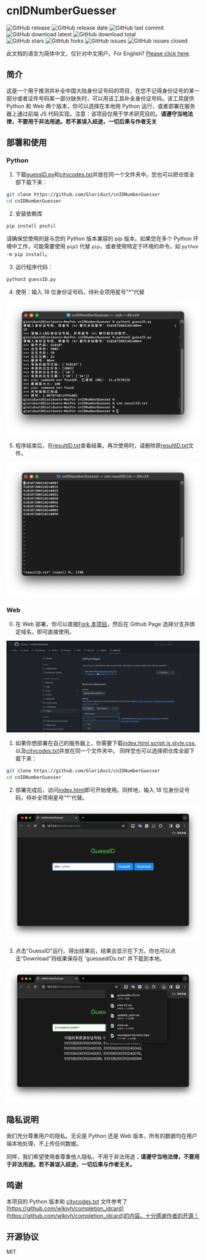 # cnIDNumberGuesser

![GitHub release](https://img.shields.io/github/v/release/Gloridust/cnIDNumberGuesser?style=flat-square)
![GitHub release date](https://img.shields.io/github/release-date/Gloridust/cnIDNumberGuesser?style=flat-square)
![GitHub last commit](https://img.shields.io/github/last-commit/Gloridust/cnIDNumberGuesser?style=flat-square)
![GitHub download latest](https://img.shields.io/github/downloads/Gloridust/cnIDNumberGuesser/latest/total?style=flat-square)
![GitHub download total](https://img.shields.io/github/downloads/Gloridust/cnIDNumberGuesser/total?style=flat-square)  
![GitHub stars](https://img.shields.io/github/stars/Gloridust/cnIDNumberGuesser?style=flat-square)
![GitHub forks](https://img.shields.io/github/forks/Gloridust/cnIDNumberGuesser?style=flat-square)
![GitHub issues](https://img.shields.io/github/issues/Gloridust/cnIDNumberGuesser?style=flat-square)
![GitHub issues closed](https://img.shields.io/github/issues-closed/Gloridust/cnIDNumberGuesser?style=flat-square)  

此文档的语言为简体中文，仅针对中文用户。For English? [Please click here](readme_en.md).

## 简介

这是一个用于推测并补全中国大陆身份证号码的项目，在您不记得身份证号的某一部分或者证件号码某一部分缺失时，可以用该工具补全身份证号码。该工具提供 Python 和 Web 两个版本，你可以选择在本地用 Python 运行，或者部署在服务器上通过前端 JS 代码实现。注意：该项目仅用于学术研究目的。**请遵守当地法律，不要用于非法用途。若不甚误入歧途，一切后果与作者无关**

## 部署和使用

### Python

1. 下载[guessID.py](guessID.py)和[citycodes.txt](citycodes.txt)并放在同一个文件夹中。您也可以把仓库全部下载下来：

```bash
git clone https://github.com/Gloridust/cnIDNumberGuesser
cd cnIDNumberGuesser
```

2. 安装依赖库

```python
pip install psutil
```

请确保您使用的是与您的 Python 版本兼容的 pip 版本。如果您在多个 Python 环境中工作，可能需要使用 `pip3` 代替 `pip`，或者使用特定于环境的命令，如 `python -m pip install`。

3. 运行程序代码：

```python
python3 guessID.py
```

4. 使用：输入 18 位身份证号码，待补全项用星号"*"代替

![](./readme_src/run_py.png)

5. 程序结束后，在[resultID.txt](resultID.txt)查看结果。再次使用时，请删除原[resultID.txt](resultID.txt)文件。

![](./readme_src/result_py.png)

### Web

0. 在 Web 部署，你可以直接[Fork 本项目](https://github.com/Gloridust/cnIDNumberGuesser/fork)，然后在 Github Page 选择分支并绑定域名，即可直接使用。

![](./readme_src/page.png)

1. 如果你想部署在自己的服务器上，你需要下载[index.html](index.html),[script.js](script.js),[style.css](style.css),以及[citycodes.txt](citycodes.txt)并放在同一个文件夹中。 同样您也可以选择把仓库全部下载下来：

```bash
git clone https://github.com/Gloridust/cnIDNumberGuesser
cd cnIDNumberGuesser
```

2. 部署完成后，访问[index.html](index.html)即可开始使用。同样地，输入 18 位身份证号码，待补全项用星号"*"代替。

![](./readme_src/run_web.png)

3. 点击“GuessID”运行。得出结果后，结果会显示在下方。你也可以点击“Download”将结果保存在 'guessedIDs.txt' 并下载到本地。

![](./readme_src/result_web.png)

## 隐私说明

我们充分尊重用户的隐私。无论是 Python 还是 Web 版本，所有的数据均在用户端本地处理，不上传任何数据。

同样，我们希望使用者尊重他人隐私，不用于非法用途；**请遵守当地法律，不要用于非法用途。若不甚误入歧途，一切后果与作者无关。**

## 鸣谢

本项目的 Python 版本和 [citycodes.txt](citycodes.txt) 文件参考了[https://github.com/wlkjyh/completion_idcard](https://github.com/wlkjyh/completion_idcard)的内容。十分感谢作者的开源！

## 开源协议

MIT
